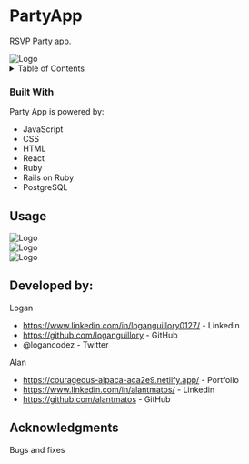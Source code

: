 

# PartyApp
RSVP Party app.

<div>
<img src="https://www.pngkey.com/png/detail/233-2332677_image-500580-placeholder-transparent.png" alt="Logo" >
</div>


<!-- TABLE OF CONTENTS -->
<details>
  <summary>Table of Contents</summary>
  <ol>
    <li>
      <a href="#about-the-project">About The Project</a>
      <ul>
        <li><a href="#built-with">Built With</a></li>
      </ul>
    </li>
    <li>
      <a href="#getting-started">Getting Started</a>
      <ul>
        <li><a href="#prerequisites">Prerequisites</a></li>
        <li><a href="#installation">Installation</a></li>
      </ul>
    </li>
    <li><a href="#usage">Usage</a></li>
    <li><a href="#contact">Contact</a></li>
    <li><a href="#acknowledgments">Acknowledgments</a></li>
  </ol>
</details>








### Built With

Party App is powered by: 

* JavaScript
* CSS
* HTML
* React
* Ruby
* Rails on Ruby
* PostgreSQL





<!-- USAGE EXAMPLES -->
## Usage

<div>
<div>
<img src="https://www.pngkey.com/png/detail/233-2332677_image-500580-placeholder-transparent.png" alt="Logo" >
</div>
<div>
<img src="https://www.pngkey.com/png/detail/233-2332677_image-500580-placeholder-transparent.png" alt="Logo" >
</div>
<div>
<img src="https://www.pngkey.com/png/detail/233-2332677_image-500580-placeholder-transparent.png" alt="Logo" >
</div>
</div>





<!-- CONTACT -->
## Developed by:

Logan
* https://www.linkedin.com/in/loganguillory0127/ - Linkedin
* https://github.com/loganguillory - GitHub
* @logancodez - Twitter

Alan 
* https://courageous-alpaca-aca2e9.netlify.app/ - Portfolio
* https://www.linkedin.com/in/alantmatos/ -  Linkedin
* https://github.com/alantmatos - GitHub




<!-- ACKNOWLEDGMENTS -->
## Acknowledgments

Bugs and fixes 







